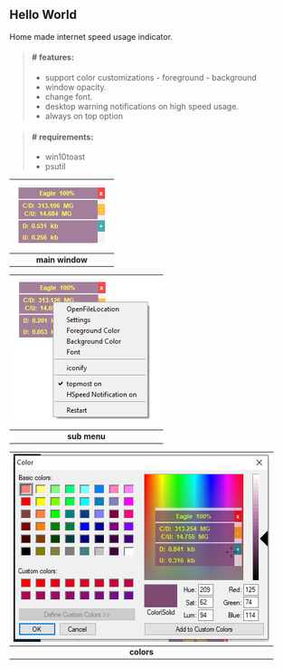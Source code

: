 

## Hello World
Home made internet speed usage indicator.

>#### **# features:**
>- support color customizations
    - foreground
    - background
>- window opacity.
>- change font.
>- desktop warning notifications on high speed usage.
>- always on top option

>#### **# requirements:**
>- win10toast
>- psutil

| ![pic](s1.png) 
| :---:
| **main window** 

| ![pic](s2.png)
| :---:
| **sub menu** 

| ![pic](s3.png)
| :---:
| **colors**


